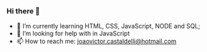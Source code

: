 ### Hi there 👋

- 🌱 I’m currently learning HTML, CSS, JavaScript, NODE and SQL;
- 🤔 I’m looking for help with in JavaScript
- 📫 How to reach me: joaovictor.castaldelli@hotmail.com

